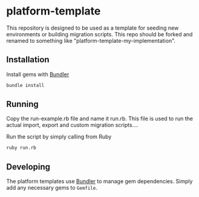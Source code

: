 # platform-template

This repository is designed to be used as a template for seeding new environments or building migration scripts. This repo should be forked and renamed to something like "platform-template-my-implementation".

## Installation

Install gems with [Bundler](https://bundler.io/)

```bash
bundle install
```

## Running

Copy the run-example.rb file and name it run.rb. This file is used to run the actual import, export and custom migration scripts....

Run the script by simply calling from Ruby

```bash
ruby run.rb
```

## Developing

The platform templates use [Bundler](https://bundler.io) to manage gem dependencies. Simply add any necessary gems to `Gemfile`.